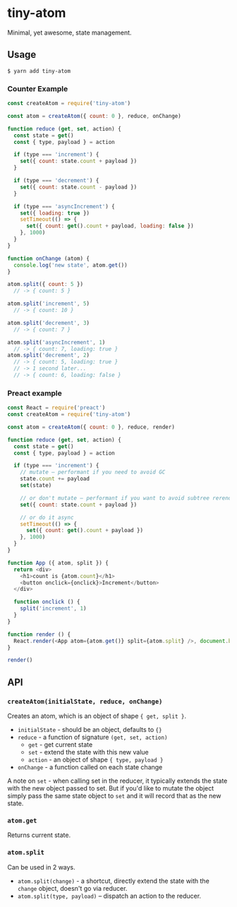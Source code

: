 # tiny-atom

Minimal, yet awesome, state management.

## Usage

    $ yarn add tiny-atom

### Counter Example

```js
const createAtom = require('tiny-atom')

const atom = createAtom({ count: 0 }, reduce, onChange)

function reduce (get, set, action) {
  const state = get()
  const { type, payload } = action

  if (type === 'increment') {
    set({ count: state.count + payload })
  }

  if (type === 'decrement') {
    set({ count: state.count - payload })
  }

  if (type === 'asyncIncrement') {
    set({ loading: true })
    setTimeout(() => {
      set({ count: get().count + payload, loading: false })
    }, 1000)
  }
}

function onChange (atom) {
  console.log('new state', atom.get())
}

atom.split({ count: 5 })
  // -> { count: 5 }

atom.split('increment', 5)
  // -> { count: 10 }

atom.split('decrement', 3)
  // -> { count: 7 }

atom.split('asyncIncrement', 1)
  // -> { count: 7, loading: true }
atom.split('decrement', 2)
  // -> { count: 5, loading: true }
  // -> 1 second later...
  // -> { count: 6, loading: false }
```

### Preact example

```js
const React = require('preact')
const createAtom = require('tiny-atom')

const atom = createAtom({ count: 0 }, reduce, render)

function reduce (get, set, action) {
  const state = get()
  const { type, payload } = action

  if (type === 'increment') {
    // mutate – performant if you need to avoid GC
    state.count += payload
    set(state)

    // or don't mutate – performant if you want to avoid subtree rerenders
    set({ count: state.count + payload })

    // or do it async
    setTimeout(() => {
      set({ count: get().count + payload })
    }, 1000)
  }
}

function App ({ atom, split }) {
  return <div>
    <h1>count is {atom.count}</h1>
    <button onclick={onclick}>Increment</button>
  </div>

  function onclick () {
    split('increment', 1)
  }
}

function render () {
  React.render(<App atom={atom.get()} split={atom.split} />, document.body, document.body.lastChild)
}

render()
```

## API

### `createAtom(initialState, reduce, onChange)`

Creates an atom, which is an object of shape `{ get, split }`.

* `initialState` - should be an object, defaults to `{}`
* `reduce` - a function of signature `(get, set, action)`
  * `get` - get current state
  * `set` - extend the state with this new value
  * `action` - an object of shape `{ type, payload }`
* `onChange` - a function called on each state change

A note on `set` - when calling set in the reducer, it typically extends the state with the new object passed to set. But if you'd like to mutate the object simply pass the same state object to `set` and it will record that as the new state.

### `atom.get`

Returns current state.

### `atom.split`

Can be used in 2 ways.

* `atom.split(change)` - a shortcut, directly extend the state with the `change` object, doesn't go via reducer.
* `atom.split(type, payload)` – dispatch an action to the reducer.
